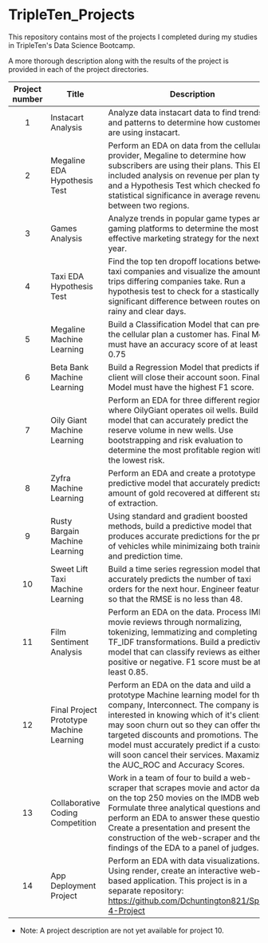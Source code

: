 # TripleTen_Projects
This repository contains most of the projects I completed during my studies in TripleTen's Data Science Bootcamp.

A more thorough description along with the results of the project is provided in each of the project directories.



| Project number | Title | Description |
| :-----------: | ----------- |----------- |
| 1 | Instacart Analysis | Analyze data instacart data to find trends and patterns to determine how customers are using instacart. |
| 2 | Megaline EDA Hypothesis Test | Perform an EDA on data from the cellular provider, Megaline to determine how subscribers are using their plans. This EDA included analysis on revenue per plan type and a Hypothesis Test which checked for a statistical significance in average revenue between two regions.  |
| 3 | Games Analysis | Analyze trends in popular game types and gaming platforms to determine the most effective marketing strategy for the next year. |
| 4 | Taxi EDA Hypothesis Test| Find the top ten dropoff locations between taxi companies and visualize the amount of trips differing companies take. Run a hypothesis test to check for a stastically significant difference between routes on rainy and clear days.|
| 5 | Megaline Machine Learning | Build a Classification Model that can predict the cellular plan a customer has. Final Model must have an accuracy score of at least 0.75 |
| 6 | Beta Bank Machine Learning | Build a Regression Model that predicts if a client will close their account soon. Final Model must have the highest F1 score. |
| 7 | Oily Giant Machine Learning | Perform an EDA for three different regions where OilyGiant operates oil wells. Build a model that can accurately predict the reserve volume in new wells. Use bootstrapping and risk evaluation to determine the most profitable region with the lowest risk. |
| 8 | Zyfra Machine Learning | Perform an EDA and create a prototype predictive model that accurately predicts the amount of gold recovered at different stages of extraction. |
| 9 | Rusty Bargain Machine Learning | Using standard and gradient boosted methods, build a predictive model that produces accurate predictions for the price of vehicles while minimizaing both training and prediction time. |
| 10 | Sweet Lift Taxi Machine Learning | Build a time series regression model that accurately predicts the number of taxi orders for the next hour. Engineer features so that the RMSE is no less than 48. |
| 11 | Film Sentiment Analysis | Perform an EDA on the data.  Process IMDB movie reviews through normalizing, tokenizing, lemmatizing and completing TF_IDF transformations. Build a predictive model that can classify reviews as either positive or negative. F1 score must be at least 0.85. |
| 12 | Final Project Prototype Machine Learning |  Perform an EDA on the data and uild a prototype Machine learning model for the company, Interconnect. The company is interested in knowing which of it's clients may soon churn out so they can offer them targeted discounts and promotions. The final model must accurately predict if a customer will soon cancel their services. Maxamize the AUC_ROC and Accuracy Scores.|
| 13 | Collaborative Coding Competition | Work in a team of four to build a web-scraper that scrapes movie and actor data on the top 250 movies on the IMDB website. Formulate three analytical questions and perform an EDA to answer these questions. Create a presentation and present the construction of the web-scraper and the findings of the EDA to a panel of judges. |
| 14 | App Deployment Project | Perform an EDA with data visualizations. Using render, create an interactive web-based application. This project is in a separate repository: https://github.com/Dchuntington821/Sprint-4-Project |


* Note: A project description are not yet available for project 10.
